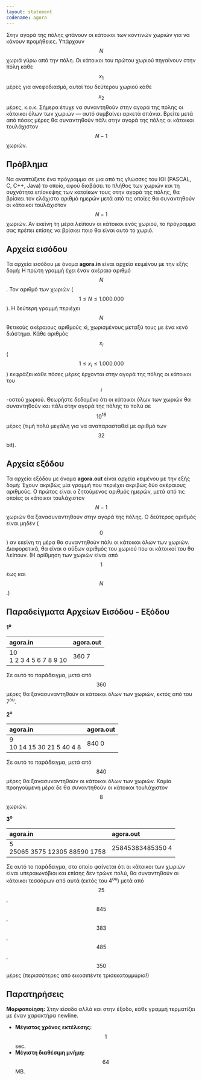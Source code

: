 ```yaml
---
layout: statement
codename: agora
---
```


Στην αγορά της πόλης φτάνουν οι κάτοικοι των κοντινών χωριών για να κάνουν προμήθειες. Υπάρχουν $$N$$ χωριά γύρω από την πόλη. Οι κάτοικοι του πρώτου χωριού πηγαίνουν στην πόλη κάθε $$x_1$$ μέρες για ανεφοδιασμό, αυτοί του δεύτερου χωριού κάθε $$x_2$$ μέρες, κ.ο.κ. Σήμερα έτυχε να συναντηθούν στην αγορά της πόλης οι κάτοικοι όλων των χωριών — αυτό συμβαίνει αρκετά σπάνια. Βρείτε μετά από πόσες μέρες θα συναντηθούν πάλι στην αγορά της πόλης οι κάτοικοι τουλάχιστον $$N-1$$ χωριών.

## Πρόβλημα

Nα αναπτύξετε ένα πρόγραμμα σε μια από τις γλώσσες του IOI (PASCAL, C, C++, Java) το οποίο, αφού διαβάσει το πλήθος των χωριών και τη συχνότητα επίσκεψης των κατοίκων τους στην αγορά της πόλης, θα βρίσκει τον ελάχιστο αριθμό ημερών μετά από τις οποίες θα συναντηθούν οι κάτοικοι τουλάχιστον $$N−1$$ χωριών. Αν εκείνη τη μέρα λείπουν οι κάτοικοι ενός χωριού, το πρόγραμμά σας πρέπει επίσης να βρίσκει ποιο θα είναι αυτό το χωριό.

## Αρχεία εισόδου

Τα αρχεία εισόδου με όνομα **agora.in** είναι αρχεία κειμένου με την εξής δομή: Η πρώτη γραμμή έχει έναν ακέραιο αριθμό $$N$$. Τον αριθμό των χωριών ($$1 \leq N \leq 1.000.000$$). Η δεύτερη γραμμή περιέχει $$N$$ θετικούς ακέραιους αριθμούς xi, χωρισμένους μεταξύ τους με ένα κενό διάστημα. Κάθε αριθμός $$x_i$$ ($$1 \leq x_i \leq 1.000.000$$) εκφράζει κάθε πόσες μέρες έρχονται στην αγορά της πόλης οι κάτοικοι του $$i$$-οστού χωριού. Θεωρήστε δεδομένο ότι οι κάτοικοι όλων των χωριών θα συναντηθούν και πάλι στην αγορά της πόλης το πολύ σε $$10^18$$ μέρες (τιμή πολύ μεγάλη για να αναπαρασταθεί με αριθμό των $$32$$ bit).

## Αρχεία εξόδου

Τα αρχεία εξόδου με όνομα **agora.out** είναι αρχεία κειμένου με την εξής δομή: Έχουν ακριβώς μία γραμμή που περιέχει ακριβώς δύο ακέραιους αριθμούς. Ο πρώτος είναι ο ζητούμενος αριθμός ημερών, μετά από τις οποίες οι κάτοικοι τουλάχιστον $$N-1$$ χωριών θα ξανασυναντηθούν στην αγορά της πόλης. Ο δεύτερος αριθμός είναι μηδέν ($$0$$) αν εκείνη τη μέρα θα συναντηθούν πάλι οι κάτοικοι όλων των χωριών. Διαφορετικά, θα είναι ο αύξων αριθμός του χωριού που οι κάτοικοί του θα λείπουν. (Η αρίθμηση των χωριών είναι από $$1$$ έως και $$N$$.)

## Παραδείγματα Αρχείων Εισόδου - Εξόδου

**1<sup>o</sup>**

| **agora.in**      | **agora.out** |
| :--- | :--- |
| 10 <br> 1 2 3 4 5 6 7 8 9 10 | 360 7 |

Σε αυτό το παράδειγμα, μετά από $$360$$ μέρες θα ξανασυναντηθούν οι κάτοικοι όλων των χωριών, εκτός από του 7<sup>ου</sup>.

**2<sup>o</sup>**

| **agora.in**      | **agora.out** |
| :--- | :--- |
| 9 <br> 10 14 15 30 21 5 40 4 8 | 840 0 |

Σε αυτό το παράδειγμα, μετά από $$840$$ μέρες θα ξανασυναντηθούν οι κάτοικοι όλων των χωριών. Καμία προηγούμενη μέρα δε θα συναντηθούν οι κάτοικοι τουλάχιστον $$8$$ χωριών.

**3<sup>o</sup>**

| **agora.in**      | **agora.out** |
| :--- | :--- |
| 5 <br> 25065 3575 12305 88590 1758 | 25845383485350 4 |

Σε αυτό το παράδειγμα, στο οποίο φαίνεται ότι οι κάτοικοι των χωριών είναι υπεραιωνόβιοι και επίσης δεν τρώνε πολύ, θα συναντηθούν οι κάτοικοι τεσσάρων από αυτά (εκτός του 4<sup>ου</sup>) μετά από $$25$$, $$845$$, $$383$$, $$485$$, $$350$$ μέρες (περισσότερες από εικοσιπέντε τρισεκατομμύρια!)

## Παρατηρήσεις

**Μορφοποίηση:** Στην είσοδο αλλά και στην έξοδο, κάθε γραμμή τερματίζει με έναν χαρακτήρα newline.

 * **Μέγιστος χρόνος εκτέλεσης:** $$1$$ sec.
 * **Μέγιστη διαθέσιμη μνήμη:** $$64$$ MB.
